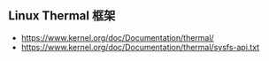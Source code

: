 ## Linux Thermal 框架

- https://www.kernel.org/doc/Documentation/thermal/
- https://www.kernel.org/doc/Documentation/thermal/sysfs-api.txt
